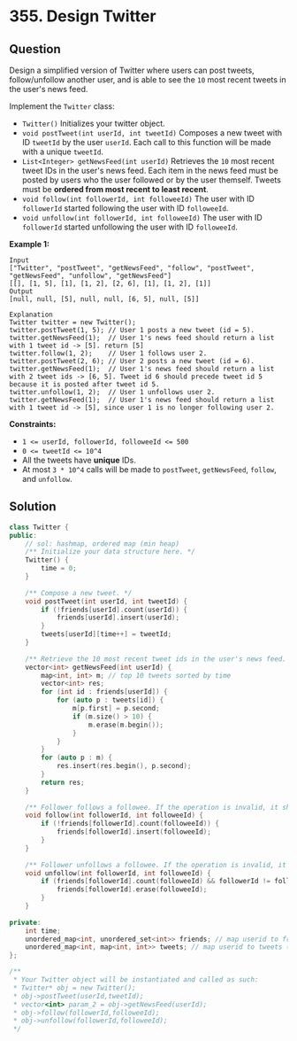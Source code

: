 # 355. Design Twitter

## Question

Design a simplified version of Twitter where users can post tweets, follow/unfollow another user, and is able to see the `10` most recent tweets in the user's news feed.

Implement the `Twitter` class:

* `Twitter()` Initializes your twitter object.
* `void postTweet(int userId, int tweetId)` Composes a new tweet with ID `tweetId` by the user `userId`. Each call to this function will be made with a unique `tweetId`.
* `List<Integer> getNewsFeed(int userId)` Retrieves the `10` most recent tweet IDs in the user's news feed. Each item in the news feed must be posted by users who the user followed or by the user themself. Tweets must be **ordered from most recent to least recent**.
* `void follow(int followerId, int followeeId)` The user with ID `followerId` started following the user with ID `followeeId`.
* `void unfollow(int followerId, int followeeId)` The user with ID `followerId` started unfollowing the user with ID `followeeId`.

**Example 1:**

```text
Input
["Twitter", "postTweet", "getNewsFeed", "follow", "postTweet", "getNewsFeed", "unfollow", "getNewsFeed"]
[[], [1, 5], [1], [1, 2], [2, 6], [1], [1, 2], [1]]
Output
[null, null, [5], null, null, [6, 5], null, [5]]

Explanation
Twitter twitter = new Twitter();
twitter.postTweet(1, 5); // User 1 posts a new tweet (id = 5).
twitter.getNewsFeed(1);  // User 1's news feed should return a list with 1 tweet id -> [5]. return [5]
twitter.follow(1, 2);    // User 1 follows user 2.
twitter.postTweet(2, 6); // User 2 posts a new tweet (id = 6).
twitter.getNewsFeed(1);  // User 1's news feed should return a list with 2 tweet ids -> [6, 5]. Tweet id 6 should precede tweet id 5 because it is posted after tweet id 5.
twitter.unfollow(1, 2);  // User 1 unfollows user 2.
twitter.getNewsFeed(1);  // User 1's news feed should return a list with 1 tweet id -> [5], since user 1 is no longer following user 2.
```

**Constraints:**

* `1 <= userId, followerId, followeeId <= 500`
* `0 <= tweetId <= 10^4`
* All the tweets have **unique** IDs.
* At most `3 * 10^4` calls will be made to `postTweet`, `getNewsFeed`, `follow`, and `unfollow`.

## Solution

```cpp
class Twitter {
public:
    // sol: hashmap, ordered map (min heap)
    /** Initialize your data structure here. */
    Twitter() {
        time = 0;
    }
    
    /** Compose a new tweet. */
    void postTweet(int userId, int tweetId) {
        if (!friends[userId].count(userId)) {
            friends[userId].insert(userId);
        }
        tweets[userId][time++] = tweetId;
    }
    
    /** Retrieve the 10 most recent tweet ids in the user's news feed. Each item in the news feed must be posted by users who the user followed or by the user herself. Tweets must be ordered from most recent to least recent. */
    vector<int> getNewsFeed(int userId) {
        map<int, int> m; // top 10 tweets sorted by time
        vector<int> res;
        for (int id : friends[userId]) {
            for (auto p : tweets[id]) {
                m[p.first] = p.second;
                if (m.size() > 10) {
                    m.erase(m.begin());
                }
            }
        }
        for (auto p : m) {
            res.insert(res.begin(), p.second);
        }
        return res;
    }
    
    /** Follower follows a followee. If the operation is invalid, it should be a no-op. */
    void follow(int followerId, int followeeId) {
        if (!friends[followerId].count(followeeId)) {
            friends[followerId].insert(followeeId);
        }
    }
    
    /** Follower unfollows a followee. If the operation is invalid, it should be a no-op. */
    void unfollow(int followerId, int followeeId) {
        if (friends[followerId].count(followeeId) && followerId != followeeId) {
            friends[followerId].erase(followeeId);
        }
    }
    
private:
    int time;
    unordered_map<int, unordered_set<int>> friends; // map userid to friend ids
    unordered_map<int, map<int, int>> tweets; // map userid to tweets (sorted by time)
};

/**
 * Your Twitter object will be instantiated and called as such:
 * Twitter* obj = new Twitter();
 * obj->postTweet(userId,tweetId);
 * vector<int> param_2 = obj->getNewsFeed(userId);
 * obj->follow(followerId,followeeId);
 * obj->unfollow(followerId,followeeId);
 */
```

